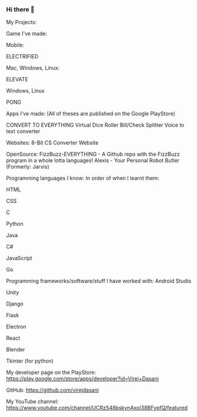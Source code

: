 ### Hi there 👋


My Projects:

Game I've made:

Mobile:

ELECTRIFIED


Mac, Windows, Linux:

ELEVATE


Windows, Linux

PONG


Apps I've made:
(All of theses are published on the Google PlayStore)

CONVERT TO EVERYTHING
Virtual Dice Roller
Bill/Check Splitter
Voice to text converter


Websites:
8-Bit CS Converter Website


OpenSource:
FizzBuzz-EVERYTHING - A Github repo with the FizzBuzz program in a whole lotta languages!
Alexis - Your Personal Robot Butler (Formerly: Jarvis) 


Programming languages I know:
In order of when I learnt them:

HTML

CSS

C

Python

Java

C#

JavaScript

Go



Programming frameworks/software/stuff I have worked with:
Android Studio

Unity

Django

Flask

Electron

React

Blender

Tkinter (for python)



My developer page on the PlayStore:
https://play.google.com/store/apps/developer?id=Virej+Dasani



GitHub:
https://github.com/virejdasani



My YouTube channel:
https://www.youtube.com/channel/UCRzS48bskynAxoI38BFypfQ/featured



<!--
**virejdasani/virejdasani** is a ✨ _special_ ✨ repository because its `README.md` (this file) appears on your GitHub profile.

Here are some ideas to get you started:

- 🔭 I’m currently working on ...
- 🌱 I’m currently learning ...
- 👯 I’m looking to collaborate on ...
- 🤔 I’m looking for help with ...
- 💬 Ask me about ...
- 📫 How to reach me: ...
- 😄 Pronouns: ...
- ⚡ Fun fact: ...
-->
